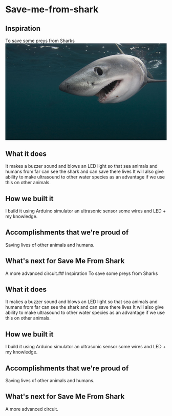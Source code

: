 # Save-me-from-shark
## Inspiration
To save some preys from Sharks
<img src = "Shark hacks.jpg" align = "center"></img>
## What it does
It makes a buzzer sound and blows an LED light so that sea animals and humans from far can see the shark and can save there lives
It will also give ability to make ultrasound to other water species as an advantage if we use this on other animals.
## How we built it
I build it using Arduino simulator an ultrasonic sensor some wires and LED + my knowledge.

## Accomplishments that we're proud of
Saving lives of other animals and humans.

## What's next for Save Me From Shark
A more advanced circuit.## Inspiration
To save some preys from Sharks
## What it does
It makes a buzzer sound and blows an LED light so that sea animals and humans from far can see the shark and can save there lives
It will also give ability to make ultrasound to other water species as an advantage if we use this on other animals.
## How we built it
I build it using Arduino simulator an ultrasonic sensor some wires and LED + my knowledge.

## Accomplishments that we're proud of
Saving lives of other animals and humans.

## What's next for Save Me From Shark
A more advanced circuit.
